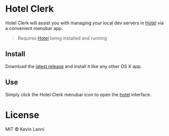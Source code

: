 # Hotel Clerk

Hotel Clerk will assist you with managing your local dev servers in [Hotel][hotel] via a convenient menubar app.

> Requires [Hotel][hotel] being installed and running

## Install

Download the [latest release](https://github.com/therealklanni/hotel-clerk/releases) and install it like any other OS X app.

## Use

Simply click the Hotel Clerk menubar icon to open the [hotel][hotel] interface.

# License

MIT © Kevin Lanni

[hotel]: https://npmjs.com/hotel
